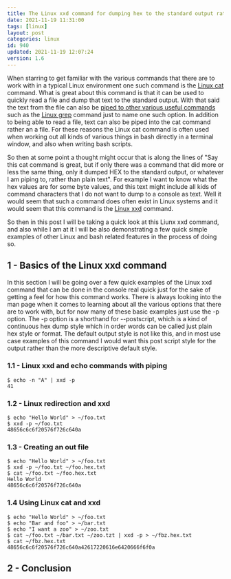```yaml
---
title: The Linux xxd command for dumping hex to the standard output rather than text
date: 2021-11-19 11:31:00
tags: [linux]
layout: post
categories: linux
id: 940
updated: 2021-11-19 12:07:24
version: 1.6
---
```


When starring to get familiar with the various commands that there are to work with in a typical Linux environment one such command is the [Linux cat](/2020/11/11/linux-cat/) command. What is great about this command is that it can be used to quickly read a file and dump that text to the standard output. With that said the text from the file can also be [piped to other various useful commands](/2020/10/09/linux-pipe/) such as the [Linux grep](/2020/09/14/linux-grep/) command just to name one such option. In addition to being able to read a file, text can also be piped into the cat command rather an a file. For these reasons the Linux cat command is often used when working out all kinds of various things in bash directly in a terminal window, and also when writing bash scripts.

So then at some point a thought might occur that is along the lines of "Say this cat command is great, but if only there was a command that did more or less the same thing, only it dumped HEX to the standard output, or whatever I am piping to, rather than plain text". For example I want to know what the hex values are for some byte values, and this text might include all kids of command characters that I do not want to dump to a console as text. Well it would seem that such a command does often exist in Linux systems and it would seem that this command is the [Linux xxd](https://linux.die.net/man/1/xxd) command.

So then in this post I will be taking a quick look at this Liunx xxd command, and also while I am at it I will be also demonstrating a few quick simple examples of other Linux and bash related features in the process of doing so.

<!-- more -->

## 1 - Basics of the Linux xxd command

In this section I will be going over a few quick examples of the Linux xxd command that can be done in the console real quick just for the sake of getting a feel for how this command works. There is always looking into the man page when it comes to learning about all the various options that there are to work with, but for now many of these basic examples just use the -p option. The -p option is a shorthand for --postscript, which is a kind of continuous hex dump style which in order words can be called just plain hex style or format. The default output style is not like this, and in most use case examples of this command I would want this post script style for the output rather than the more descriptive default style.

### 1.1 - Linux xxd and echo commands with piping

```
$ echo -n "A" | xxd -p
41
```

### 1.2 - Linux redirection and xxd

```
$ echo "Hello World" > ~/foo.txt
$ xxd -p ~/foo.txt
48656c6c6f20576f726c640a
```

### 1.3 - Creating an out file

```
$ echo "Hello World" > ~/foo.txt
$ xxd -p ~/foo.txt ~/foo.hex.txt
$ cat ~/foo.txt ~/foo.hex.txt
Hello World
48656c6c6f20576f726c640a
```

### 1.4 Using Linux cat and xxd

```
$ echo "Hello World" > ~/foo.txt
$ echo "Bar and foo" > ~/bar.txt
$ echo "I want a zoo" > ~/zoo.txt
$ cat ~/foo.txt ~/bar.txt ~/zoo.tzt | xxd -p > ~/fbz.hex.txt
$ cat ~/fbz.hex.txt
48656c6c6f20576f726c640a42617220616e6420666f6f0a
```

## 2 - Conclusion

